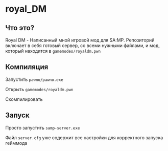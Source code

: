 # royal_DM
## Что это?
Royal DM - Написанный мной игровой мод для SA:MP. Репозиторий включает в себя готовый сервер, со всеми нужными файлами, и мод, который находится в ```gamemodes/royaldm.pwn```
## Компиляция
Запустить ```pawno/pawno.exe```

Открыть ```gamemodes/royaldm.pwn```

Скомпилировать
## Запуск
Просто запустить ```samp-server.exe```

Файл ```server.cfg``` уже содержит все настройки для корректного запуска гейммода
